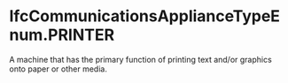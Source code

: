 IfcCommunicationsApplianceTypeEnum.PRINTER
==========================================
A machine that has the primary function of printing text and/or graphics onto
paper or other media.


